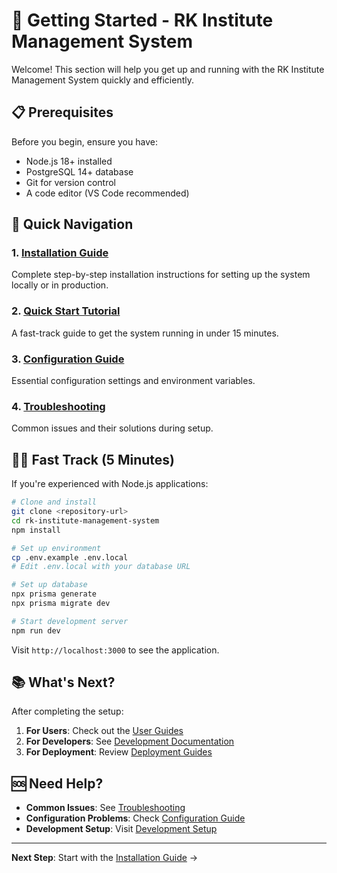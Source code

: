# 🚀 Getting Started - RK Institute Management System

Welcome! This section will help you get up and running with the RK Institute Management System quickly and efficiently.

## 📋 Prerequisites

Before you begin, ensure you have:

- Node.js 18+ installed
- PostgreSQL 14+ database
- Git for version control
- A code editor (VS Code recommended)

## 🎯 Quick Navigation

### 1. **[Installation Guide](installation.md)**

Complete step-by-step installation instructions for setting up the system locally or in production.

### 2. **[Quick Start Tutorial](quick-start.md)**

A fast-track guide to get the system running in under 15 minutes.

### 3. **[Configuration Guide](configuration.md)**

Essential configuration settings and environment variables.

### 4. **[Troubleshooting](troubleshooting.md)**

Common issues and their solutions during setup.

## 🏃‍♂️ Fast Track (5 Minutes)

If you're experienced with Node.js applications:

```bash
# Clone and install
git clone <repository-url>
cd rk-institute-management-system
npm install

# Set up environment
cp .env.example .env.local
# Edit .env.local with your database URL

# Set up database
npx prisma generate
npx prisma migrate dev

# Start development server
npm run dev
```

Visit `http://localhost:3000` to see the application.

## 📚 What's Next?

After completing the setup:

1. **For Users**: Check out the [User Guides](../user-guides/README.md)
2. **For Developers**: See [Development Documentation](../development/README.md)
3. **For Deployment**: Review [Deployment Guides](../deployment/README.md)

## 🆘 Need Help?

- **Common Issues**: See [Troubleshooting](troubleshooting.md)
- **Configuration Problems**: Check [Configuration Guide](configuration.md)
- **Development Setup**: Visit [Development Setup](../development/setup/local-development.md)

---

**Next Step**: Start with the [Installation Guide](installation.md) →
